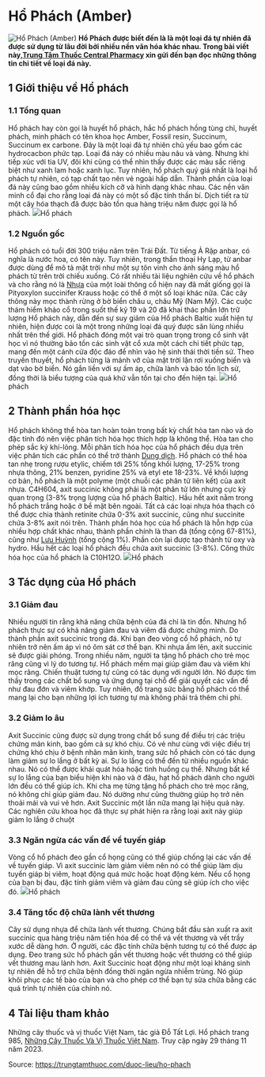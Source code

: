 # Hổ Phách (Amber)

![Hổ Phách \(Amber\)](https://trungtamthuoc.com/images/others/ho-phach-3-8572.jpg)
**Hổ Phách được biết đến là là một loại đá tự nhiên đã được sử dụng từ lâu đời bởi nhiều nền văn hóa khác nhau. Trong bài viết này,[Trung Tâm Thuốc Central Pharmacy](https://trungtamthuoc.com/ "Trung Tâm Thuốc Central Pharmacy") xin gửi đến bạn đọc những thông tin chi tiết về loại đá này.**
##  1 Giới thiệu về Hổ phách
### 1.1 Tổng quan
Hổ phách hay còn gọi là huyết hổ phách, hắc hổ phách hồng tùng chỉ, huyết phách, minh phách có tên khoa học Amber, Fossil resin, Succinum, Succinum ex carbone. Đây là một loại đá tự nhiên chủ yếu bao gồm các hydrocacbon phức tạp. Loại đá này có nhiều màu nâu và vàng. Nhưng khi tiếp xúc với tia UV, đôi khi cũng có thể nhìn thấy được các màu sắc riêng biệt như xanh lam hoặc xanh lục. Tuy nhiên, hổ phách quý giá nhất là loại hổ phách tự nhiên, có tạp chất tạo nên vẻ ngoài hấp dẫn. Thành phần của loại đá này cũng bao gồm nhiều kích cỡ và hình dạng khác nhau. Các nền văn minh cổ đại cho rằng loại đá này có một số đặc tính thần bí. Dịch tiết ra từ một cây hóa thạch đã được bảo tồn qua hàng triệu năm được gọi là hổ phách. 
![](https://trungtamthuoc.com/images/item/ho-phach-7.jpg)Hổ phách
### 1.2 Nguồn gốc
Hổ phách có tuổi đời 300 triệu năm trên Trái Đất. Từ tiếng Ả Rập anbar, có nghĩa là nước hoa, có tên này. Tuy nhiên, trong thần thoại Hy Lạp, từ anbar được dùng để mô tả mặt trời như một sự tôn vinh cho ánh sáng màu hổ phách từ trên trời chiếu xuống.
Có rất nhiều tài liệu nghiên cứu về hổ phách và cho rằng nó là [Nhựa](https://trungtamthuoc.com/hoat-chat/nhua "Nhựa") của một loài thông cổ hiện nay đã mất giống gọi là Pityoxylon succinifer Krauss hoặc có thể ở một số loại khác nữa. Các cây thông này mọc thành rừng ở bờ biển châu u, châu Mỹ (Nam Mỹ). 
Các cuộc thám hiểm khảo cổ trong suốt thế kỷ 19 và 20 đã khai thác phần lớn trữ lượng Hổ phách này, dẫn đến sự suy giảm của Hổ phách Baltic xuất hiện tự nhiên, hiện được coi là một trong những loại đá quý được săn lùng nhiều nhất trên thế giới.
Hổ phách đóng một vai trò quan trọng trong cổ sinh vật học vì nó thường bảo tồn các sinh vật cổ xưa một cách chi tiết phức tạp, mang đến một cánh cửa độc đáo để nhìn vào hệ sinh thái thời tiền sử. 
Theo truyền thuyết, hổ phách từng là mảnh vỡ của mặt trời lặn rơi xuống biển và dạt vào bờ biển. Nó gắn liền với sự ấm áp, chữa lành và bảo tồn lịch sử, đồng thời là biểu tượng của quá khứ vẫn tồn tại cho đến hiện tại.
![](https://trungtamthuoc.com/images/item/ho-phach-4.jpg)Hổ phách
##  2 Thành phần hóa học
Hổ phách không thể hòa tan hoàn toàn trong bất kỳ chất hòa tan nào và do đặc tính đó nên việc phân tích hóa học thích hợp là không thể. Hòa tan cho phép sắc ký khí-lỏng. Mỗi phân tích hóa học của hổ phách đều dựa trên việc phân tích các phần có thể trở thành [Dung dịch](https://trungtamthuoc.com/bai-viet/dung-dich-thuoc-la-gi-cong-thuc-va-ky-thuat-bao-che-dung-dich-thuoc "Dung dịch").
Hổ phách có thể hòa tan nhẹ trong rượu etylic, chiếm tới 25% tổng khối lượng, 17-25% trong nhựa thông, 21% benzen, pyridine 25% và etyl ete 18-23%. Về khối lượng cơ bản, hổ phách là một polyme (một chuỗi các phân tử liên kết) của axit nhựa. C4H604, axit succinic không phải là một phân tử lớn nhưng cực kỳ quan trọng (3-8% trọng lượng của hổ phách Baltic). Hầu hết axit nằm trong hổ phách trắng hoặc ở bề mặt bên ngoài.
Tất cả các loại nhựa hóa thạch có thể được chia thành retinite chứa 0-3% axit succinic, cũng như succinite chứa 3-8% axit nói trên. Thành phần hóa học của hổ phách là hỗn hợp của nhiều hợp chất khác nhau, thành phần chính là than đá (tổng cộng 67-81%), cũng như [Lưu Huỳnh](https://trungtamthuoc.com/hoat-chat/luu-huynh "Lưu Huỳnh") (tổng cộng 1%). Phần còn lại được tạo thành từ oxy và hydro. Hầu hết các loại hổ phách đều chứa axit succinic (3-8%). Công thức hóa học của hổ phách là C10H12O.
![](https://trungtamthuoc.com/images/item/ho-phach-5.jpg)Hổ phách
##  3 Tác dụng của Hổ phách
### 3.1 Giảm đau
Nhiều người tin rằng khả năng chữa bệnh của đá chỉ là tin đồn. Nhưng hổ phách thực sự có khả năng giảm đau và viêm đã được chứng minh.
Do thành phần axit succinic trong đá. Khi bạn đeo vòng cổ hổ phách, nó tự nhiên trở nên ấm áp vì nó ôm sát cơ thể bạn. Khi nhựa ấm lên, axit succinic sẽ được giải phóng. 
Trong nhiều năm, người ta tặng hổ phách cho trẻ mọc răng cũng vì lý do tương tự. Hổ phách mềm mại giúp giảm đau và viêm khi mọc răng. Chiến thuật tương tự cũng có tác dụng với người lớn.
Nó được tìm thấy trong các chất bổ sung và ứng dụng tại chỗ để giải quyết các vấn đề như đau đớn và viêm khớp. Tuy nhiên, đồ trang sức bằng hổ phách có thể mang lại cho bạn những lợi ích tương tự mà không phải trả thêm chi phí. 
### 3.2 Giảm lo âu
Axit Succinic cũng được sử dụng trong chất bổ sung để điều trị các triệu chứng mãn kinh, bao gồm cả sự khó chịu. Có vẻ như cùng với việc điều trị chứng khó chịu ở bệnh nhân mãn kinh, trang sức hổ phách còn có tác dụng làm giảm sự lo lắng ở bất kỳ ai.
Sự lo lắng có thể đến từ nhiều nguồn khác nhau. Nó có thể được khái quát hóa hoặc tình huống cụ thể. Nhưng bất kể sự lo lắng của bạn biểu hiện khi nào và ở đâu, hạt hổ phách dành cho người lớn đều có thể giúp ích.
Khi cha mẹ từng tặng hổ phách cho trẻ mọc răng, nó không chỉ giúp giảm đau. Nó dường như cũng thường giúp họ trở nên thoải mái và vui vẻ hơn.
Axit Succinic một lần nữa mang lại hiệu quả này. Các nghiên cứu khoa học đã thực sự phát hiện ra rằng loại axit này giúp giảm lo lắng ở chuột
### 3.3 Ngăn ngừa các vấn đề về tuyến giáp
Vòng cổ hổ phách đeo gần cổ họng cũng có thể giúp chống lại các vấn đề về tuyến giáp.
Vì axit succinic làm giảm viêm nên nó có thể giúp làm dịu tuyến giáp bị viêm, hoạt động quá mức hoặc hoạt động kém. Nếu cổ họng của bạn bị đau, đặc tính giảm viêm và giảm đau cũng sẽ giúp ích cho việc đó.
![](https://trungtamthuoc.com/images/item/ho-phach-6.jpg)Hổ phách
### 3.4 Tăng tốc độ chữa lành vết thương
Cây sử dụng nhựa để chữa lành vết thương. Chúng bắt đầu sản xuất ra axit succinic qua hàng triệu năm tiến hóa để có thể vá vết thương và vết trầy xước dễ dàng hơn. Ở người, các đặc tính chữa bệnh tương tự có thể được áp dụng.
Đeo trang sức hổ phách gần vết thương hoặc vết thương có thể giúp vết thương mau lành hơn. Axit Succinic hoạt động như một loại kháng sinh tự nhiên để hỗ trợ chữa bệnh đồng thời ngăn ngừa nhiễm trùng. Nó giúp khôi phục các tế bào của bạn và cho phép cơ thể bạn tự sửa chữa bằng các quá trình tự nhiên của chính nó.
##  4 Tài liệu tham khảo
Những cây thuốc và vị thuốc Việt Nam, tác giả Đỗ Tất Lợi. Hổ phách trang 985, [Những Cây Thuốc Và Vị Thuốc Việt Nam](https://trungtamthuoc.com/duoc-lieu "Những Cây Thuốc Và Vị Thuốc Việt Nam"). Truy cập ngày 29 tháng 11 năm 2023.


Source: https://trungtamthuoc.com/duoc-lieu/ho-phach